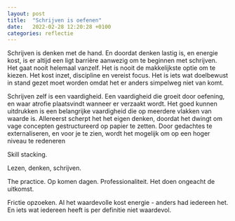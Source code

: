 ```yaml
---
layout: post
title:  "Schrijven is oefenen"
date:   2022-02-28 12:20:28 +0100
categories: reflectie
---
```


Schrijven is denken met de hand. En doordat denken lastig is, en energie kost, is er altijd een ligt barrière aanwezig om te beginnen met schrijven. Het gaat nooit helemaal vanzelf. Het is nooit de makkelijkste optie om te kiezen. Het kost inzet, discipline en vereist focus. Het is iets wat doelbewust in stand gezet moet worden omdat het er anders simpelweg niet van komt.

Schrijven zelf is een vaardigheid. Een vaardigheid die groeit door oefening, en waar atrofie plaatsvindt wanneer er verzaakt wordt. Het goed kunnen uitdrukken is een belangrijke vaardigheid die op meerdere vlakken van waarde is. Allereerst scherpt het het eigen denken, doordat het dwingt om vage concepten gestructureerd op papier te zetten. Door gedachtes te externaliseren, en voor je te zien, wordt het mogelijk om op een hoger niveau te redeneren

Skill stacking. 

Lezen, denken, schrijven. 


The practice. Op komen dagen. Professionaliteit. Het doen ongeacht de uitkomst. 

Frictie opzoeken. Al het waardevolle kost energie - anders had iedereen het. En iets wat iedereen heeft is per definitie niet waardevol.
